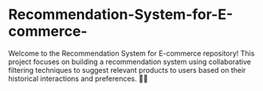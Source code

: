 # Recommendation-System-for-E-commerce-
Welcome to the Recommendation System for E-commerce repository! This project focuses on building a recommendation system using collaborative filtering techniques to suggest relevant products to users based on their historical interactions and preferences. 🎁💡
